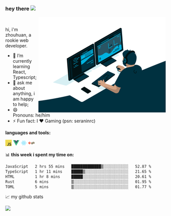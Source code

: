 ### hey there <img src="https://media.giphy.com/media/hvRJCLFzcasrR4ia7z/giphy.gif" width="25px">

  <img align="right" alt="GIF" src="https://github.com/zhouhuan327/zhouhuan327/blob/master/code.gif" width="400" height="auto" />
<br />

hi, i'm zhouhuan, a rookie web developer.

- 🌱 I’m currently learning React, Typescript;
- 💬 ask me about anything, i am happy to help;
- 😄 Pronouns: he/him
- ⚡ Fun fact: I ❤️ Gaming (psn: seraninrc)

**languages and tools:**

<code><img height="20" src="https://raw.githubusercontent.com/github/explore/80688e429a7d4ef2fca1e82350fe8e3517d3494d/topics/javascript/javascript.png"></code>
<code><img height="20" src="https://raw.githubusercontent.com/github/explore/80688e429a7d4ef2fca1e82350fe8e3517d3494d/topics/vue/vue.png"></code>
<code><img height="20" src="https://raw.githubusercontent.com/github/explore/80688e429a7d4ef2fca1e82350fe8e3517d3494d/topics/react/react.png"></code>
<code><img height="20" src="https://raw.githubusercontent.com/github/explore/80688e429a7d4ef2fca1e82350fe8e3517d3494d/topics/git/git.png"></code>

📊 **this week i spent my time on:**

<!--START_SECTION:waka-->
```text
JavaScript   2 hrs 55 mins   █████████████▒░░░░░░░░░░░   52.87 % 
TypeScript   1 hr 11 mins    █████▒░░░░░░░░░░░░░░░░░░░   21.65 % 
HTML         1 hr 8 mins     █████░░░░░░░░░░░░░░░░░░░░   20.61 % 
Rust         6 mins          ▒░░░░░░░░░░░░░░░░░░░░░░░░   01.95 % 
TOML         5 mins          ▒░░░░░░░░░░░░░░░░░░░░░░░░   01.77 % 
```
<!--END_SECTION:waka-->

<p align="center">
  <p>📈 my github stats</p>
    <img   src="https://github-readme-stats.vercel.app/api?username=zhouhuan327&show_icons=true&title_color=fff&icon_color=79ff97&text_color=9f9f9f&bg_color=151515">

</p>
